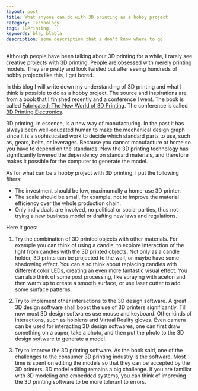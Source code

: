 ```yaml
---
layout: post
title: What anyone can do with 3D printing as a hobby project
category: Technology
tags: 3DPrinting
keywords: bla, blabla
description: some description that i don't know where to go
---
```


Although people have been talking about 3D printing for a while, I rarely see creative projects with 3D printing. People are obsessed with merely printing models. They are pretty and look twisted but after seeing hundreds of hobby projects like this, I get bored. 

In this blog I will write down my understanding of 3D printing and what I think is possible to do as a hobby project. The source and inspirations are from a book that I finished recently and a conference I went. The book is called [Fabricated: The New World of 3D Printing](https://books.google.nl/books/about/Fabricated.html?id=IuOGAQP0CD8C&redir_esc=y). The conference is called [3D Printing Electronics](http://www.3dprintingelectronicsconference.com/).

3D printing, in essence, is a new way of manufacturing. In the past it has always been well-educated human to make the mechanical design graph since it is a sophisticated work to decide which standard parts to use, such as, gears, belts, or leverages. Because you cannot manufacture at home so you have to depend on the standards. Now the 3D printing technology has significantly lowered the dependency on standard materials, and therefore makes it possible for the computer to generate the model.

As for what can be a hobby project with 3D printing, I put the following filters:

* The investment should be low, maximumally a home-use 3D printer.
* The scale should be small, for example, not to improve the material efficiency over the whole production chain.
* Only individuals are involved, no political or social parties, thus not trying a new business model or drafting new laws and regulations.

Here it goes:

1. Try the combination of 3D printed objects with other materials. For example you can think of using a candle, to explore interaction of the light from candles with the 3D printed objects. Not only as a candle holder, 3D prints can be projected to the wall, or maybe have some shadowing effect. You can also think about replacing candles with different color LEDs, creating an even more fantastic visual effect. You can also think of some post processing, like spraying with aceton and then warm up to create a smooth surface, or use laser cutter to add some surface patterns.

2. Try to implement other interactions to the 3D design software. A great 3D design software shall boost the use of 3D printers significantly. Till now most 3D design softwares use mouse and keyboard. Other kinds of interactions, such as hololens and Virtual Reality gloves. Even camera can be used for interacting 3D design softwares, one can first draw something on a paper, take a photo, and then put the photo to the 3D design software to generate a model. 

3. Try to improve the 3D printing software. As the book said, one of the challenges to the consumer 3D printing industry is the software. Most time is spent on editing the models so that they can be accepted by the 3D printers. 3D model editing remains a big challenge. If you are familiar with 3D modeling and embedded systems, you can think of improving the 3D printing software to be more tolerant to errors.




